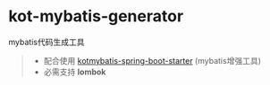 # kot-mybatis-generator
mybatis代码生成工具  
  
> - 配合使用 [kotmybatis-spring-boot-starter](https://github.com/yy36295238/kotmybatis-spring-boot-starter/) (mybatis增强工具)
> - 必需支持 **lombok**  

